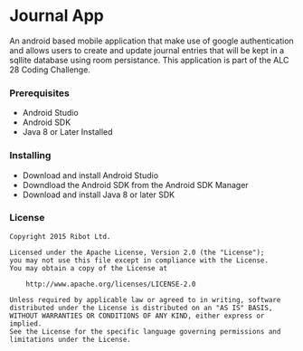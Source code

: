 # Journal App

An android based mobile application that make use of google authentication and allows users 
to create and update journal entries that will be kept in a sqllite database using room persistance.
This application is part of the ALC 28 Coding Challenge.

### Prerequisites

* Android Studio
* Android SDK
* Java 8 or Later Installed

### Installing

* Download and install Android Studio
* Downdload the Android SDK from the Android SDK Manager
* Download and install Java 8 or later SDK 


### License

```
Copyright 2015 Ribot Ltd.

Licensed under the Apache License, Version 2.0 (the "License");
you may not use this file except in compliance with the License.
You may obtain a copy of the License at

    http://www.apache.org/licenses/LICENSE-2.0

Unless required by applicable law or agreed to in writing, software
distributed under the License is distributed on an "AS IS" BASIS,
WITHOUT WARRANTIES OR CONDITIONS OF ANY KIND, either express or implied.
See the License for the specific language governing permissions and
limitations under the License.
```
